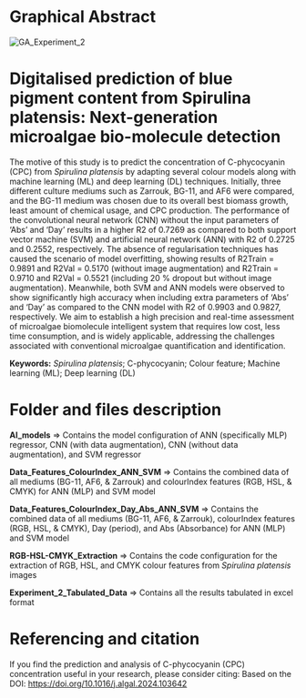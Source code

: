 # Graphical Abstract
![GA_Experiment_2](https://github.com/user-attachments/assets/b1b5a423-90f9-4705-8267-8a18a771108b)

# Digitalised prediction of blue pigment content from Spirulina platensis: Next-generation microalgae bio-molecule detection

The motive of this study is to predict the concentration of C-phycocyanin (CPC) from _Spirulina platensis_ by adapting several colour models along with machine learning (ML) and deep learning (DL) techniques. Initially, three different culture mediums such as Zarrouk, BG-11, and AF6 were compared, and the BG-11 medium was chosen due to its overall best biomass growth, least amount of chemical usage, and CPC production. The performance of the convolutional neural network (CNN) without the input parameters of ‘Abs’ and ‘Day’ results in a higher R2 of 0.7269 as compared to both support vector machine (SVM) and artificial neural network (ANN) with R2 of 0.2725 and 0.2552, respectively. The absence of regularisation techniques has caused the scenario of model overfitting, showing results of R2Train = 0.9891 and R2Val = 0.5170 (without image augmentation) and R2Train = 0.9710 and R2Val = 0.5521 (including 20 % dropout but without image augmentation). Meanwhile, both SVM and ANN models were observed to show significantly high accuracy when including extra parameters of ‘Abs’ and ‘Day’ as compared to the CNN model with R2 of 0.9903 and 0.9827, respectively. We aim to establish a high precision and real-time assessment of microalgae biomolecule intelligent system that requires low cost, less time consumption, and is widely applicable, addressing the challenges associated with conventional microalgae quantification and identification.

**Keywords:** _Spirulina platensis_; C-phycocyanin; Colour feature; Machine learning (ML); Deep learning (DL)

# Folder and files description

**AI_models** => Contains the model configuration of ANN (specifically MLP) regressor, CNN (with data augmentation), CNN (without data augmentation), and SVM regressor

**Data_Features_ColourIndex_ANN_SVM** => Contains the combined data of all mediums (BG-11, AF6, & Zarrouk) and colourIndex features (RGB, HSL, & CMYK) for ANN (MLP) and SVM model

**Data_Features_ColourIndex_Day_Abs_ANN_SVM** => Contains the combined data of all mediums (BG-11, AF6, & Zarrouk), colourIndex features (RGB, HSL, & CMYK), Day (period), and Abs (Absorbance) for ANN (MLP) and SVM model

**RGB-HSL-CMYK_Extraction** => Contains the code configuration for the extraction of RGB, HSL, and CMYK colour features from _Spirulina platensis_ images

**Experiment_2_Tabulated_Data** => Contains all the results tabulated in excel format

# Referencing and citation
If you find the prediction and analysis of C-phycocyanin (CPC) concentration  useful in your research, please consider citing: Based on the DOI: https://doi.org/10.1016/j.algal.2024.103642
